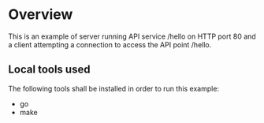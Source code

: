 #  Overview

This is an example of server running API service /hello on HTTP port 80 and a client attempting
a connection to access the API point /hello.

## Local tools used

The following tools shall be installed in order to run this example:
- go
- make

